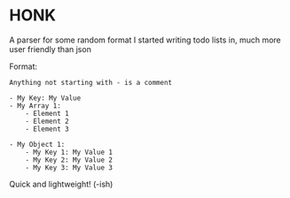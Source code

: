 # HONK

A parser for some random format I started writing todo lists in, much more user friendly than json

Format:
```
Anything not starting with - is a comment

- My Key: My Value
- My Array 1:
    - Element 1
    - Element 2
    - Element 3

- My Object 1:
    - My Key 1: My Value 1
    - My Key 2: My Value 2
    - My Key 3: My Value 3
```

Quick and lightweight! (-ish)